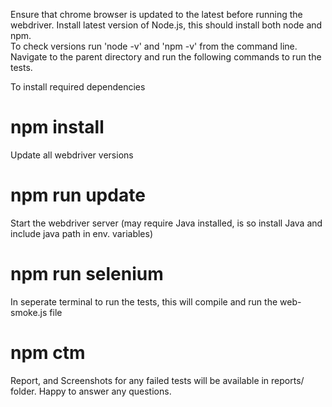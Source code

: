 Ensure that chrome browser is updated to the latest before running the webdriver.
Install latest version of Node.js, this should install both node and npm.  
To check versions run 'node -v' and 'npm -v' from the command line.
Navigate to the parent directory and run the following commands to run the tests.

To install required dependencies 
# npm install

Update all webdriver versions
# npm run update

Start the webdriver server (may require Java installed, is so install Java and include java path in env. variables)
# npm run selenium

In seperate terminal to run the tests, this will compile and run the web-smoke.js file
# npm ctm


Report, and Screenshots for any failed tests will be available in reports/ folder. Happy to answer any questions.
